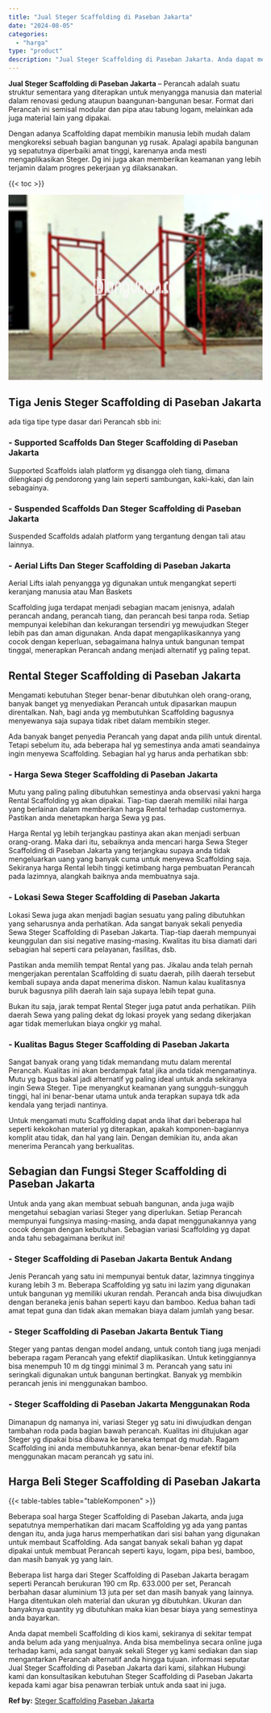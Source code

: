 ```yaml
---
title: "Jual Steger Scaffolding di Paseban Jakarta"
date: "2024-08-05"
categories: 
  - "harga"
type: "product"
description: "Jual Steger Scaffolding di Paseban Jakarta. Anda dapat membeli Scaffolding di kios kami, sekiranya di sekitar tempat anda belum ada yang menjualnya. Anda bis..."
---
```


**Jual Steger Scaffolding di Paseban Jakarta** – Perancah adalah suatu struktur sementara yang diterapkan untuk menyangga manusia dan material dalam renovasi gedung ataupun baangunan-bangunan besar. Format dari Perancah ini semisal modular dan pipa atau tabung logam, melainkan ada juga material lain yang dipakai.

Dengan adanya Scaffolding dapat membikin manusia lebih mudah dalam mengkoreksi sebuah bagian bangunan yg rusak. Apalagi apabila bangunan yg sepatutnya diperbaiki amat tinggi, karenanya anda mesti mengaplikasikan Steger. Dg ini juga akan memberikan keamanan yang lebih terjamin dalam progres pekerjaan yg dilaksanakan.

{{< toc >}}

![Jual Steger Scaffolding di Paseban Jakarta](/images/sewa-scaffolding-steger-27.png)

## Tiga Jenis Steger Scaffolding di Paseban Jakarta

ada tiga tipe type dasar dari Perancah sbb ini:

### \- Supported Scaffolds Dan Steger Scaffolding di Paseban Jakarta

Supported Scaffolds ialah platform yg disangga oleh tiang, dimana dilengkapi dg pendorong yang lain seperti sambungan, kaki-kaki, dan lain sebagainya.

### \- Suspended Scaffolds Dan Steger Scaffolding di Paseban Jakarta

Suspended Scaffolds adalah platform yang tergantung dengan tali atau lainnya.

### \- Aerial Lifts Dan Steger Scaffolding di Paseban Jakarta

Aerial Lifts ialah penyangga yg digunakan untuk mengangkat seperti keranjang manusia atau Man Baskets

Scaffolding juga terdapat menjadi sebagian macam jenisnya, adalah perancah andang, perancah tiang, dan perancah besi tanpa roda. Setiap mempunyai kelebihan dan kekurangan tersendiri yg mewujudkan Steger lebih pas dan aman digunakan. Anda dapat mengaplikasikannya yang cocok dengan keperluan, sebagaimana halnya untuk bangunan tempat tinggal, menerapkan Perancah andang menjadi alternatif yg paling tepat.

## Rental Steger Scaffolding di Paseban Jakarta

Mengamati kebutuhan Steger benar-benar dibutuhkan oleh orang-orang, banyak banget yg menyediakan Perancah untuk dipasarkan maupun direntalkan. Nah, bagi anda yg membutuhkan Scaffolding bagusnya menyewanya saja supaya tidak ribet dalam membikin steger.

Ada banyak banget penyedia Perancah yang dapat anda pilih untuk dirental. Tetapi sebelum itu, ada beberapa hal yg semestinya anda amati seandainya ingin menyewa Scaffolding. Sebagian hal yg harus anda perhatikan sbb:

### \- Harga Sewa Steger Scaffolding di Paseban Jakarta

Mutu yang paling paling dibutuhkan semestinya anda observasi yakni harga Rental Scaffolding yg akan dipakai. Tiap-tiap daerah memiliki nilai harga yang berlainan dalam memberikan harga Rental terhadap customernya. Pastikan anda menetapkan harga Sewa yg pas.

Harga Rental yg lebih terjangkau pastinya akan akan menjadi serbuan orang-orang. Maka dari itu, sebaiknya anda mencari harga Sewa Steger Scaffolding di Paseban Jakarta yang terjangkau supaya anda tidak mengeluarkan uang yang banyak cuma untuk menyewa Scaffolding saja. Sekiranya harga Rental lebih tinggi ketimbang harga pembuatan Perancah pada lazimnya, alangkah baiknya anda membuatnya saja.

### \- Lokasi Sewa Steger Scaffolding di Paseban Jakarta

Lokasi Sewa juga akan menjadi bagian sesuatu yang paling dibutuhkan yang seharusnya anda perhatikan. Ada sangat banyak sekali penyedia Sewa Steger Scaffolding di Paseban Jakarta. Tiap-tiap daerah mempunyai keunggulan dan sisi negative masing-masing. Kwalitas itu bisa diamati dari sebagian hal seperti cara pelayanan, fasilitas, dsb.

Pastikan anda memilih tempat Rental yang pas. Jikalau anda telah pernah mengerjakan perentalan Scaffolding di suatu daerah, pilih daerah tersebut kembali supaya anda dapat menerima diskon. Namun kalau kualitasnya buruk bagusnya pilih daerah lain saja supaya lebih tepat guna.

Bukan itu saja, jarak tempat Rental Steger juga patut anda perhatikan. Pilih daerah Sewa yang paling dekat dg lokasi proyek yang sedang dikerjakan agar tidak memerlukan biaya ongkir yg mahal.

### \- Kualitas Bagus Steger Scaffolding di Paseban Jakarta

Sangat banyak orang yang tidak memandang mutu dalam merental Perancah. Kualitas ini akan berdampak fatal jika anda tidak mengamatinya. Mutu yg bagus bakal jadi alternatif yg paling ideal untuk anda sekiranya ingin Sewa Steger. Tipe menyangkut keamanan yang sungguh-sungguh tinggi, hal ini benar-benar utama untuk anda terapkan supaya tdk ada kendala yang terjadi nantinya.

Untuk mengamati mutu Scaffolding dapat anda lihat dari beberapa hal seperti kekokohan material yg diterapkan, apakah komponen-bagiannya komplit atau tidak, dan hal yang lain. Dengan demikian itu, anda akan menerima Perancah yang berkualitas.

## Sebagian dan Fungsi Steger Scaffolding di Paseban Jakarta

Untuk anda yang akan membuat sebuah bangunan, anda juga wajib mengetahui sebagian variasi Steger yang diperlukan. Setiap Perancah mempunyai fungsinya masing-masing, anda dapat menggunakannya yang cocok dengan dengan kebutuhan. Sebagian variasi Scaffolding yg dapat anda tahu sebagaimana berikut ini!

### \- Steger Scaffolding di Paseban Jakarta Bentuk Andang

Jenis Perancah yang satu ini mempunyai bentuk datar, lazimnya tingginya kurang lebih 3 m. Beberapa Scaffolding yg satu ini lazim yang digunakan untuk bangunan yg memiliki ukuran rendah. Perancah anda bisa diwujudkan dengan beraneka jenis bahan seperti kayu dan bamboo. Kedua bahan tadi amat tepat guna dan tidak akan memakan biaya dalam jumlah yang besar.

### \- Steger Scaffolding di Paseban Jakarta Bentuk Tiang

Steger yang pantas dengan model andang, untuk contoh tiang juga menjadi beberapa ragam Perancah yang efektif diaplikasikan. Untuk ketinggiannya bisa menempuh 10 m dg tinggi minimal 3 m. Perancah yang satu ini seringkali digunakan untuk bangunan bertingkat. Banyak yg membikin perancah jenis ini menggunakan bamboo.

### \- Steger Scaffolding di Paseban Jakarta Menggunakan Roda

Dimanapun dg namanya ini, variasi Steger yg satu ini diwujudkan dengan tambahan roda pada bagian bawah perancah. Kualitas ini ditujukan agar Steger yg dipakai bisa dibawa ke beraneka tempat dg mudah. Ragam Scaffolding ini anda membutuhkannya, akan benar-benar efektif bila menggunakan macam perancah yg satu ini.

## Harga Beli Steger Scaffolding di Paseban Jakarta

{{< table-tables table="tableKomponen" >}}

Beberapa soal harga Steger Scaffolding di Paseban Jakarta, anda juga sepatutnya memperhatikan dari macam Scaffolding yg ada yang pantas dengan itu, anda juga harus memperhatikan dari sisi bahan yang digunakan untuk membaut Scaffolding. Ada sangat banyak sekali bahan yg dapat dipakai untuk membuat Perancah seperti kayu, logam, pipa besi, bamboo, dan masih banyak yg yang lain.

Beberapa list harga dari Steger Scaffolding di Paseban Jakarta beragam seperti Perancah berukuran 190 cm Rp. 633.000 per set, Perancah berbahan dasar aluminium 13 juta per set dan masih banyak yang lainnya. Harga ditentukan oleh material dan ukuran yg dibutuhkan. Ukuran dan banyaknya quantity yg dibutuhkan maka kian besar biaya yang semestinya anda bayarkan.

Anda dapat membeli Scaffolding di kios kami, sekiranya di sekitar tempat anda belum ada yang menjualnya. Anda bisa membelinya secara online juga terhadap kami, ada sangat banyak sekali Steger yg kami sediakan dan siap mengantarkan Perancah alternatif anda hingga tujuan. informasi seputar Jual Steger Scaffolding di Paseban Jakarta dari kami, silahkan Hubungi kami dan konsultasikan kebutuhan Steger Scaffolding di Paseban Jakarta kepada kami agar bisa penawran terbiak untuk anda saat ini juga.

**Ref by:** [Steger Scaffolding Paseban Jakarta](https://id.wikipedia.org/wiki/Steger)

